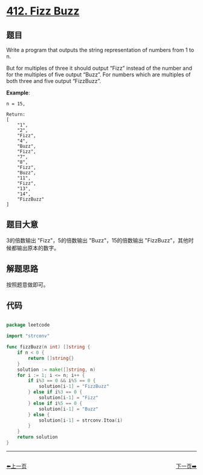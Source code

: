 # [412. Fizz Buzz](https://leetcode.com/problems/fizz-buzz/)

## 题目

Write a program that outputs the string representation of numbers from 1 to n.

But for multiples of three it should output “Fizz” instead of the number and for the multiples of five output “Buzz”. For numbers which are multiples of both three and five output “FizzBuzz”.

**Example**:

```
n = 15,

Return:
[
    "1",
    "2",
    "Fizz",
    "4",
    "Buzz",
    "Fizz",
    "7",
    "8",
    "Fizz",
    "Buzz",
    "11",
    "Fizz",
    "13",
    "14",
    "FizzBuzz"
]

```

## 题目大意

3的倍数输出 "Fizz"，5的倍数输出 "Buzz"，15的倍数输出 "FizzBuzz"，其他时候都输出原本的数字。


## 解题思路

按照题意做即可。

## 代码

```go

package leetcode

import "strconv"

func fizzBuzz(n int) []string {
	if n < 0 {
		return []string{}
	}
	solution := make([]string, n)
	for i := 1; i <= n; i++ {
		if i%3 == 0 && i%5 == 0 {
			solution[i-1] = "FizzBuzz"
		} else if i%3 == 0 {
			solution[i-1] = "Fizz"
		} else if i%5 == 0 {
			solution[i-1] = "Buzz"
		} else {
			solution[i-1] = strconv.Itoa(i)
		}
	}
	return solution
}

```


----------------------------------------------
<div style="display: flex;justify-content: space-between;align-items: center;">
<p><a href="https://books.halfrost.com/leetcode/ChapterFour/0400~0499/0410.Split-Array-Largest-Sum/">⬅️上一页</a></p>
<p><a href="https://books.halfrost.com/leetcode/ChapterFour/0400~0499/0413.Arithmetic-Slices/">下一页➡️</a></p>
</div>
